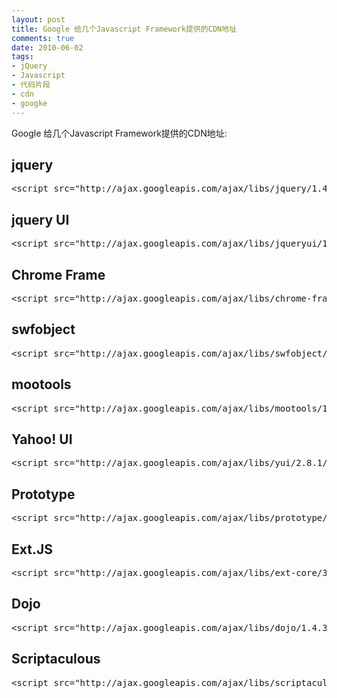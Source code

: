 ```yaml
---
layout: post
title: Google 给几个Javascript Framework提供的CDN地址
comments: true
date: 2010-06-02
tags:
- jQuery
- Javascript
- 代码片段
- cdn
- googke
---
```


<p>Google 给几个Javascript Framework提供的CDN地址:</p>
<p><!--more--></p>
<h2>jquery</h2>
<pre>&lt;script src="http://ajax.googleapis.com/ajax/libs/jquery/1.4.2/jquery.min.js"&gt;&lt;/script&gt;</pre>
<h2>jquery UI</h2>
<pre>&lt;script src="http://ajax.googleapis.com/ajax/libs/jqueryui/1.8.1/jquery-ui.min.js"&gt;&lt;/script&gt;</pre>
<h2>Chrome Frame</h2>
<pre>&lt;script src="http://ajax.googleapis.com/ajax/libs/chrome-frame/1.0.2/CFInstall.min.js"&gt;&lt;/script&gt;</pre>
<h2>swfobject</h2>
<pre>&lt;script src="http://ajax.googleapis.com/ajax/libs/swfobject/2.2/swfobject.js"&gt;&lt;/script&gt;</pre>
<h2>mootools</h2>
<pre>&lt;script src="http://ajax.googleapis.com/ajax/libs/mootools/1.2.4/mootools-yui-compressed.js"&gt;&lt;/script&gt;</pre>
<h2>Yahoo! UI</h2>
<pre>&lt;script src="http://ajax.googleapis.com/ajax/libs/yui/2.8.1/build/yuiloader/yuiloader-min.js"&gt;&lt;/script&gt;</pre>
<h2>Prototype</h2>
<pre>&lt;script src="http://ajax.googleapis.com/ajax/libs/prototype/1.6.1.0/prototype.js"&gt;&lt;/script&gt;</pre>
<h2>Ext.JS</h2>
<pre>&lt;script src="http://ajax.googleapis.com/ajax/libs/ext-core/3.1.0/ext-core.js"&gt;&lt;/script&gt;</pre>
<h2>Dojo</h2>
<pre>&lt;script src="http://ajax.googleapis.com/ajax/libs/dojo/1.4.3/dojo/dojo.xd.js"&gt;&lt;/script&gt;</pre>
<h2>Scriptaculous</h2>
<pre>&lt;script src="http://ajax.googleapis.com/ajax/libs/scriptaculous/1.8.3/scriptaculous.js"&gt;&lt;/script&gt;</pre>				
